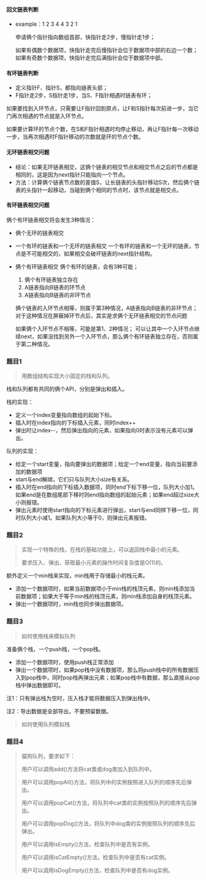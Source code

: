 #### 回文链表判断

- example：1 2 3 4 4 3 2 1

  申请俩个指针指向数组首部，快指针走2步，慢指针走1步；

  如果有偶数个数据项，快指针走完后慢指针会位于数据项中部的右边一个数；如果有奇数个数据项，快指针走完后满指针会位于数据项中部。



#### 有环链表判断

- 定义指针F、指针S，都指向链表头部；
- F指针走2步，S指针走1步，当S、F指针相遇时链表有环；

如果要找到入环节点，只需要让F指针回到原点，让F和S指针每次前进一步，当它门再次相遇的节点就是入环节点。

如果要计算环的节点个数，在S和F指针相遇时均停止移动，再让F指针每一次移动一步，当再次相遇时F指针移动的次数就是环的节点个数。



#### 无环链表相交问题

- 结论：如果无环链表相交，这俩个链表的相交节点和相交节点之后的节点都是相同的，这是因为next指针只能指向一个节点。
- 方法：计算俩个链表节点数的差值S，让长链表的头指针移动S次，然后俩个链表的头指针一起移动，当碰到俩个相同的节点时，该节点就是相交点。



#### 有环链表相交问题

俩个有环链表相交将会发生3种情况：

- 俩个无环的链表相交

- 一个有环的链表和一个无环的链表相交
    一个有环的链表和一个无环的链表，节点是不可能相交的，如果相交会破坏链表的next指针结构。

- 俩个有环链表相交
    俩个有环的链表，会有3种可能；
    1. 俩个有环链表独立存在
    2. A链表指向B链表的环节点
    3. A链表指向B链表的非环节点

    俩个链表的入环节点相等，则属于第3种情况，A链表指向B链表的非环节点；
    对于这种情况在屏蔽掉环节点后，其实是求俩个无环链表相交的节点问题

    如果俩个入环节点不相等，可能是第1、2种情况；
    可以让其中一个入环节点继续next，如果没找到另外一个入环节点，那么俩个有环链表独立存在，否则属于第二种情况。





### 题目1

> 用数组结构实现大小固定的栈和队列。

栈和队列都有共同的俩个API，分别是弹出和插入。

栈的实现：

- 定义一个index变量指向数组的起始下标。
- 插入时在index指向的下标插入元素，同时index++
- 弹出时让index--，然后弹出指向的元素，如果指向0时表示没有元素可以弹出。

队列的实现：

- 给定一个start变量，指向要弹出的数据项；给定一个end变量，指向当前要添加的数据项
- start与end解绑，它们只与队列大小size有关系。
- 插入时在end指向的下标插入数据项，同时end下标下移一位，队列大小加1。如果end是在数组尾部下移时则end指向数组的起始元素；如果end超过size大小则报错。
- 弹出元素时使用start指向的下标元素进行弹出，start与end同样下移一位，同时队列大小减1。如果队列大小等于0，则弹出元素报错。



###  题目2

> 实现一个特殊的栈，在栈的基础功能上，可以返回栈中最小的元素。
>
> 要求压入、弹出、获取最小元素的操作时间复杂度是O(1)的。

额外定义一个min栈来实现，min栈用于存储最小的栈元素。

- 添加一个数据项时，如果当前数据项小于min栈的栈顶元素，则min栈添加当前数据项；如果大于等于min栈的栈顶元素，则min栈添加自身的栈顶元素。
- 弹出一个数据项时，min栈也同步弹出数据项。



### 题目3

> 如何使用栈来模拟队列

准备俩个栈，一个push栈，一个pop栈。

- 添加一个数据项时，使用push栈正常添加
- 弹出一个数据项时，如果pop栈中没有数据项，那么将push栈中的所有数据压入到pop栈中，同时pop栈再弹出元素；如果pop栈中有数据，那么直接从pop栈中弹出数据即可。

注1：只有弹出栈为空时，压入栈才能将数据压入到弹出栈中。

注2：导出数据是全部导出，不要预留数据。



> 如何使用队列模拟栈





### 题目4

> 猫狗队列，要求如下：
>
> 用户可以调用add()方法将cat类或dog类加入到队列中。
>
> 用户可以调用popAll()方法，将队列中的实例按照进入队列的顺序先后弹出。
>
> 用户可以调用popCat()方法，将队列中cat类的实例按照队列的顺序先后弹出。
>
> 用户可以调用popDog()方法，将队列中dog类的实例按照队列的顺序先后弹出。
>
> 用户可以调用isEmpty()方法，检查队列中是否有实例。
>
> 用户可以调用isCatEmpty()方法，检查队列中是否有cat实例。
>
> 用户可以调用isDogEmpty()方法，检查队列中是否有dog实例。